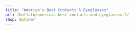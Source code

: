 ```yaml
---
title: "America's Best Contacts & Eyeglasses"
url: /buffalo/americas-best-contacts-und-eyeglasses-2/
shop: Optiker
---
```

